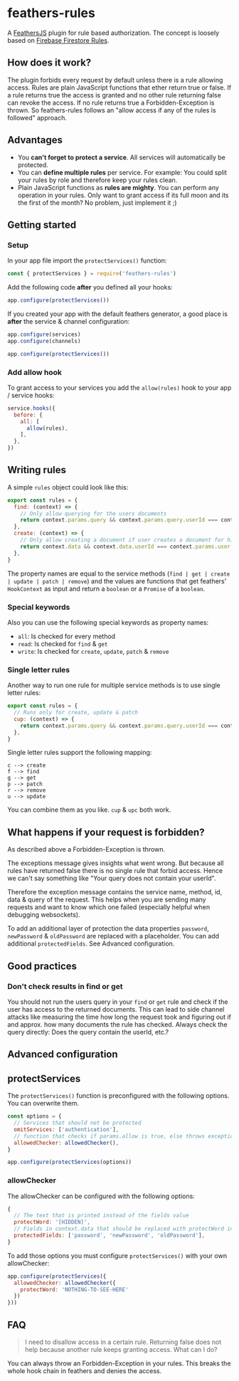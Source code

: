 # feathers-rules

A [FeathersJS](https://feathersjs.com) plugin for rule based authorization.
The concept is loosely based on [Firebase Firestore Rules](https://firebase.google.com/docs/firestore/security/get-started). 


## How does it work?

The plugin forbids every request by default unless there is a rule allowing access.
Rules are plain JavaScript functions that ether return true or false.
If a rule returns true the access is granted and no other rule returning false can revoke the access.
If no rule returns true a Forbidden-Exception is thrown.
So feathers-rules follows an "allow access if any of the rules is followed" approach.


## Advantages
* You **can't forget to protect a service**.
All services will automatically be protected.
* You can **define multiple rules** per service.
For example: You could split your rules by role and therefore keep your rules clean.
* Plain JavaScript functions as **rules are mighty**.
You can perform any operation in your rules.
Only want to grant access if its full moon and its the first of the month?
No problem, just implement it ;)


## Getting started


### Setup

In your app file import the `protectServices()` function:

```js
const { protectServices } = require('feathers-rules')
```

Add the following code **after** you defined all your hooks:

```js
app.configure(protectServices())
```

If you created your app with the default feathers generator, a good place is **after** the service & channel configuration:

```js
app.configure(services)
app.configure(channels)

app.configure(protectServices())
```


### Add allow hook

To grant access to your services you add the `allow(rules)` hook to your app / service hooks:

```js
service.hooks({
  before: {
    all: [
      allow(rules),
    ],
  },
})
```


## Writing rules

A simple `rules` object could look like this:

```js
export const rules = {
  find: (context) => {
    // Only allow querying for the users documents
    return context.params.query && context.params.query.userId === context.params.user._id
  },
  create: (context) => {
    // Only allow creating a document if user creates a document for him-/herself
    return context.data && context.data.userId === context.params.user._id
  },
}
```

The property names are equal to the service methods (`find | get | create | update | patch | remove`) and the values are functions that get feathers' `HookContext` as input and return a `boolean` or a `Promise` of a `boolean`.


### Special keywords

Also you can use the following special keywords as property names:
* `all`: Is checked for every method
* `read`: Is checked for `find` & `get`
* `write`: Is checked for `create`, `update`, `patch` & `remove`


### Single letter rules

Another way to run one rule for multiple service methods is to use single letter rules:

```js
export const rules = {
  // Runs only for create, update & patch
  cup: (context) => {
    return context.params.query && context.params.query.userId === context.params.user
  },
}
```

Single letter rules support the following mapping:

```
c --> create
f --> find
g --> get
p --> patch
r --> remove
u --> update
```

You can combine them as you like. `cup` & `upc` both work.

## What happens if your request is forbidden?

As described above a Forbidden-Exception is thrown.

The exceptions message gives insights what went wrong.
But because all rules have returned false there is no single rule that forbid access.
Hence we can't say something like "Your query does not contain your userId".

Therefore the exception message contains the service name, method, id, data & query of the request.
This helps when you are sending many requests and want to know which one failed (especially helpful when debugging websockets).

To add an additional layer of protection the data properties `password`, `newPassword` & `oldPassword` are replaced with a placeholder.
You can add additional `protectedFields`. See Advanced configuration.


## Good practices

### Don't check results in find or get

You should not run the users query in your `find` or `get` rule and check if the user has access to the returned documents.
This can lead to side channel attacks like measuring the time how long the request took and figuring out if and approx. how many documents the rule has checked.
Always check the query directly: Does the query contain the userId, etc.?


## Advanced configuration

## protectServices

The `protectServices()` function is preconfigured with the following options. 
You can overwrite them.

```js
const options = {
  // Services that should not be protected
  omitServices: ['authentication'],
  // function that checks if params.allow is true, else throws exception
  allowedChecker: allowedChecker(),
}

app.configure(protectServices(options))
```

### allowChecker

The allowChecker can be configured with the following options:

```js
{
  // The text that is printed instead of the fields value
  protectWord: '[HIDDEN]',
  // Fields in context.data that should be replaced with protectWord in the exception message
  protectedFields: ['password', 'newPassword', 'oldPassword'],
}
```

To add those options you must configure `protectServices()` with your own allowChecker:

```js
app.configure(protectServices({
  allowedChecker: allowedChecker({
    protectWord: 'NOTHING-TO-SEE-HERE'
  })
}))
```

## FAQ

> I need to disallow access in a certain rule.
Returning false does not help because another rule keeps granting access.
What can I do?

You can always throw an Forbidden-Exception in your rules.
This breaks the whole hook chain in feathers and denies the access.